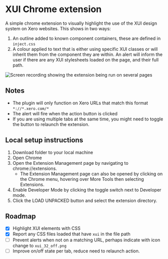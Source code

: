 # XUI Chrome extension

A simple chrome extension to visually highlight the use of the XUI design system on Xero websites. This shows in two ways:
1. An outline added to known component containers, these are defined in `inject.css`
2. A colour applied to text that is either using specific XUI classes or will inherit them from the component they are within.
An alert will inform the user if there are any XUI stylesheets loaded on the page, and their full path.

![Screen recording showing the extension being run on several pages](demo-extension.gif)

## Notes
* The plugin will only function on Xero URLs that match this format `*://*.xero.com/*`
* The alert will fire when the action button is clicked
* If you are using multiple tabs at the same time, you might need to toggle the button to relaunch the extension.

## Local setup instructions
1. Download folder to your local machine
2. Open Chrome
3. Open the Extension Management page by navigating to chrome://extensions.
   - The Extension Management page can also be opened by clicking on the Chrome menu, hovering over More Tools then selecting Extensions.
4. Enable Developer Mode by clicking the toggle switch next to Developer mode.
5. Click the LOAD UNPACKED button and select the extension directory.


## Roadmap
- [x] Highlight XUI elements with CSS
- [x] Report any CSS files loaded that have `xui` in the file path
- [ ] Prevent alerts when not on a matching URL, perhaps indicate with icon change to `xui_32_off.png`
- [ ] Improve on/off state per tab, reduce need to relaunch action.
